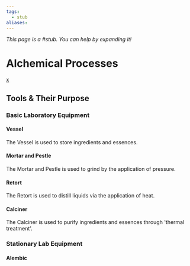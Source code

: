 ```yaml
---
tags:
  - stub
aliases:
---
```


*This page is a #stub. You can help by expanding it!*

# Alchemical Processes
[x](https://www.alchemywebsite.com/alch-pro.html)
## Tools & Their Purpose
### Basic Laboratory Equipment
#### Vessel
The Vessel is used to store ingredients and essences.
#### Mortar and Pestle
The Mortar and Pestle is used to grind by the application of pressure.
#### Retort
The Retort is used to distill liquids via the application of heat.
#### Calciner
The Calciner is used to purify ingredients and essences through 'thermal treatment'.
### Stationary Lab Equipment
#### Alembic